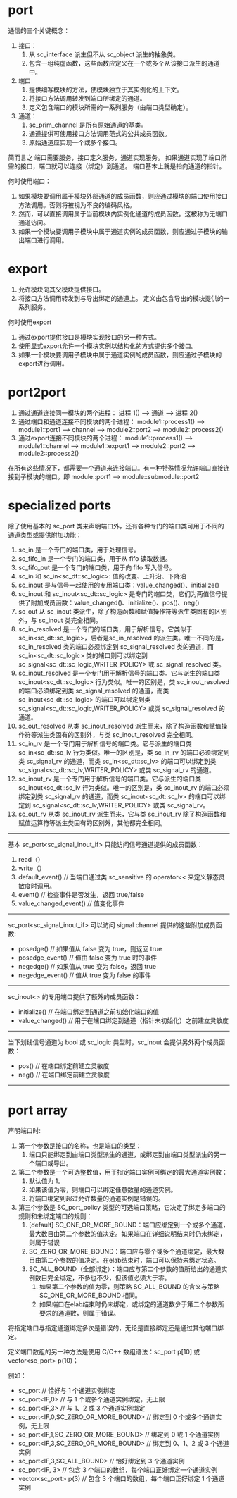 # port

通信的三个关键概念：

1. 接口：
    1. 从 sc_interface 派生但不从 sc_object 派生的抽象类。
    2. 包含一组纯虚函数，这些函数应定义在一个或多个从该接口派生的通道中。
2. 端口
    1. 提供编写模块的方法，使模块独立于其实例化的上下文。
    2. 将接口方法调用转发到端口所绑定的通道。
    3. 定义包含端口的模块所需的一系列服务（由端口类型确定）。
3. 通道：
    1. sc_prim_channel 是所有原始通道的基类。
    2. 通道提供可使用接口方法调用范式的公共成员函数。
    3. 原始通道应实现一个或多个接口。

简而言之
端口需要服务，接口定义服务，通道实现服务。
如果通道实现了端口所需的接口，端口就可以连接（绑定）到通道。
端口基本上就是指向通道的指针。

何时使用端口：

1. 如果模块要调用属于模块外部通道的成员函数，则应通过模块的端口使用接口方法调用。否则将被视为不良的编码风格。
2. 然而，可以直接调用属于当前模块内实例化通道的成员函数。这被称为无端口通道访问。
3. 如果一个模块要调用子模块中属于通道实例的成员函数，则应通过子模块的输出端口进行调用。

# export

1. 允许模块向其父模块提供接口。
2. 将接口方法调用转发到与导出绑定的通道上。
定义由包含导出的模块提供的一系列服务。

何时使用export

1. 通过export提供接口是模块实现接口的另一种方式。
2. 使用显式export允许一个模块实例以结构化的方式提供多个接口。
3. 如果一个模块要调用子模块中属于通道实例的成员函数，则应通过子模块的export进行调用。

# port2port

1. 通过通道连接同一模块的两个进程：
进程 1() --> 通道 --> 进程 2()
2. 通过端口和通道连接不同模块的两个进程：
module1::process1() --> module1::port1 --> channel --> module2::port2 --> module2::process2() 
3. 通过export连接不同模块的两个进程：
module1::process1() --> module1::channel --> module1::export1 --> module2::port2 --> module2::process2()

在所有这些情况下，都需要一个通道来连接端口。有一种特殊情况允许端口直接连接到子模块的端口。即
module::port1 —> module::submodule::port2

# **specialized ports**

除了使用基本的 sc_port 类来声明端口外，还有各种专门的端口类可用于不同的通道类型或提供附加功能：

1. sc_in 是一个专门的端口类，用于处理信号。
2. sc_fifo_in 是一个专门的端口类，用于从 fifo 读取数据。
3. sc_fifo_out 是一个专门的端口类，用于向 fifo 写入信号。
4. sc_in<bool> 和 sc_in<sc_dt::sc_logic>: 值的改变、上升沿、下降沿
5. sc_inout 是与信号一起使用的专用端口类：value_changed()、initialize()
6. sc_inout<bool> 和 sc_inout<sc_dt::sc_logic> 是专门的端口类，它们为两值信号提供了附加成员函数：value_changed()、initialize()、pos()、neg()
7. sc_out 从 sc_inout 类派生，除了构造函数和赋值操作符等派生类固有的区别外，与 sc_inout 类完全相同。
8. sc_in_resolved 是一个专门的端口类，用于解析信号。它类似于 sc_in<sc_dt::sc_logic>，后者是sc_in_resolved 的派生类。唯一不同的是，sc_in_resolved 类的端口必须绑定到 sc_signal_resolved 类的通道，而 sc_in<sc_dt::sc_logic> 类的端口则可以绑定到 sc_signal<sc_dt::sc_logic,WRITER_POLICY> 或 sc_signal_resolved 类。
9. sc_inout_resolved 是一个专门用于解析信号的端口类。它与派生的端口类 sc_inout<sc_dt::sc_logic> 行为类似。唯一的区别是，类 sc_inout_resolved 的端口必须绑定到类 sc_signal_resolved 的通道，而类 sc_inout<sc_dt::sc_logic> 的端口可以绑定到类 sc_signal<sc_dt::sc_logic,WRITER_POLICY> 或类 sc_signal_resolved 的通道。
10. sc_out_resolved 从类 sc_inout_resolved 派生而来，除了构造函数和赋值操作符等派生类固有的区别外，与类 sc_inout_resolved 完全相同。
11. sc_in_rv 是一个专门用于解析信号的端口类。它与派生的端口类 sc_in<sc_dt::sc_lv<W> 行为类似。唯一的区别是，类 sc_in_rv 的端口必须绑定到类 sc_signal_rv 的通道，而类 sc_in<sc_dt::sc_lv<W>> 的端口可以绑定到类 sc_signal<sc_dt::sc_lv<W>,WRITER_POLICY> 或类 sc_signal_rv 的通道。
12. sc_inout_rv 是一个专门用于解析信号的端口类。它与派生的端口类 sc_inout<sc_dt::sc_lv<W> 行为类似。唯一的区别是，类 sc_inout_rv 的端口必须绑定到类 sc_signal_rv 的通道，而类 sc_inout<sc_dt::sc_lv<W>> 的端口可以绑定到 sc_signal<sc_dt::sc_lv<W>,WRITER_POLICY> 或类 sc_signal_rv。
13. sc_out_rv 从类 sc_inout_rv 派生而来，它与类 sc_inout_rv 除了构造函数和赋值运算符等派生类固有的区别外，其他都完全相同。

---

基本 sc_port<sc_signal_inout_if<int>> 只能访问信号通道提供的成员函数：

1. read（）
2. write（）
3. default_event() // 当端口通过类 sc_sensitive 的 operator<< 来定义静态灵敏度时调用。
4. event() // 检查事件是否发生，返回 true/false
5. value_changed_event() // 值变化事件

---

sc_port<sc_signal_inout_if<bool>> 可以访问 signal<bool> channel 提供的这些附加成员函数:

- posedge() // 如果值从 false 变为 true，则返回 true
- posedge_event() // 值由 false 变为 true 时的事件
- negedge() // 如果值从 true 变为 false，返回 true
- negedge_event() // 值从 true 变为 false 的事件

---

sc_inout<> 的专用端口提供了额外的成员函数：

- initialize() // 在端口绑定到通道之前初始化端口的值
- value_changed() // 用于在端口绑定到通道（指针未初始化）之前建立灵敏度

---

当下划线信号通道为 bool 或 sc_logic 类型时，sc_inout<bool> 会提供另外两个成员函数：

- pos() // 在端口绑定前建立灵敏度
- neg() // 在端口绑定前建立灵敏度

---

# **port array**

声明端口时:

1. 第一个参数是接口的名称，也是端口的类型：
    1. 端口只能绑定到由端口类型派生的通道，或绑定到由端口类型派生的另一个端口或导出。
2. 第二个参数是一个可选整数值，用于指定端口实例可绑定的最大通道实例数：
    1. 默认值为 1。
    2. 如果该值为零，则端口可以绑定任意数量的通道实例。
    3. 将端口绑定到超过允许数量的通道实例是错误的。
3. 第三个参数是 SC_port_policy 类型的可选端口策略，它决定了绑定多端口的规则和未绑定端口的规则：
    1. [default] SC_ONE_OR_MORE_BOUND：端口应绑定到一个或多个通道，最大数目由第二个参数的值决定。如果端口在详细说明结束时仍未绑定，则属于错误
    2. SC_ZERO_OR_MORE_BOUND：端口应与零个或多个通道绑定，最大数目由第二个参数的值决定。在elab结束时，端口可以保持未绑定状态。
    3. SC_ALL_BOUND（全部绑定）：端口应与第二个参数的值所给出的通道实例数目完全绑定，不多也不少，但该值必须大于零。
        1. 如果第二个参数的值为零，则策略 SC_ALL_BOUND 的含义与策略SC_ONE_OR_MORE_BOUND 相同。
        2. 如果端口在elab结束时仍未绑定，或绑定的通道数少于第二个参数所要求的通道数，则属于错误。

将指定端口与指定通道绑定多次是错误的，无论是直接绑定还是通过其他端口绑定。

定义端口数组的另一种方法是使用 C/C++ 数组语法：sc_port<IF> p[10] 或 vector<sc_port<IF>> p(10)；

例如：

- sc_port<IF> // 恰好与 1 个通道实例绑定
- sc_port<IF,0> // 与 1 个或多个通道实例绑定，无上限
- sc_port<IF,3> // 与 1、2 或 3 个通道实例绑定
- sc_port<IF,0,SC_ZERO_OR_MORE_BOUND> // 绑定到 0 个或多个通道实例，无上限
- sc_port<IF,1,SC_ZERO_OR_MORE_BOUND> // 绑定到 0 或 1 个通道实例
- sc_port<IF,3,SC_ZERO_OR_MORE_BOUND> // 绑定到 0、1、2 或 3 个通道实例
- sc_port<IF,3,SC_ALL_BOUND> // 恰好绑定到 3 个通道实例
- sc_port<IF, 3> // 包含 3 个端口的数组，每个端口正好绑定一个通道实例
- vector<sc_port<IF>> p(3) // 包含 3 个端口的数组，每个端口正好绑定 1 个通道实例